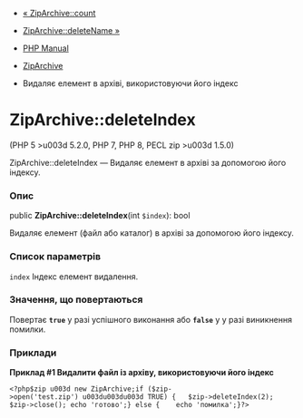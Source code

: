 - [« ZipArchive::count](ziparchive.count.md)
- [ZipArchive::deleteName »](ziparchive.deletename.md)

- [PHP Manual](index.md)
- [ZipArchive](class.ziparchive.md)
- Видаляє елемент в архіві, використовуючи його індекс

# ZipArchive::deleteIndex

(PHP 5 \>u003d 5.2.0, PHP 7, PHP 8, PECL zip \>u003d 1.5.0)

ZipArchive::deleteIndex — Видаляє елемент в архіві за допомогою його індексу.

### Опис

public **ZipArchive::deleteIndex**(int `$index`): bool

Видаляє елемент (файл або каталог) в архіві за допомогою його індексу.

### Список параметрів

`index`
Індекс елемент видалення.

### Значення, що повертаються

Повертає **`true`** у разі успішного виконання або **`false`** у
у разі виникнення помилки.

### Приклади

**Приклад #1 Видалити файл із архіву, використовуючи його індекс**

` <?php$zip u003d new ZipArchive;if ($zip->open('test.zip') u003du003du003d TRUE) {   $zip->deleteIndex(2); $zip->close(); echo 'готово';} else {    echo 'помилка';}?> `
